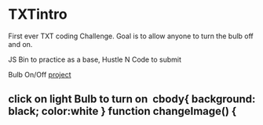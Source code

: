 # TXTintro
First ever TXT coding Challenge. Goal is to allow anyone to turn the bulb off and on. 

JS Bin to practice as a base, Hustle N Code to submit

Bulb On/Off [project](url)
<HTML>
    <!DOCTYPE html>
<html>
<body>
  <h2>
    click on light Bulb to turn on
  
<img>
     

             


</body>
</html>
</HTML>
<CSS>
   cbody{
  background: black;
  color:white
} 
</CSS>
<JavaScript>
    function changeImage() {
    
</JavaScript>
